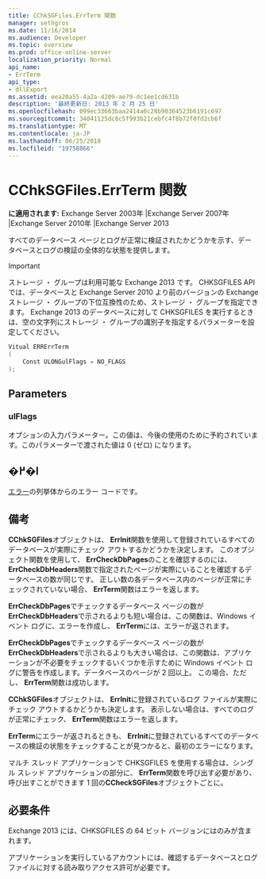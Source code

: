 ```yaml
---
title: CChkSGFiles.ErrTerm 関数
manager: sethgros
ms.date: 11/16/2014
ms.audience: Developer
ms.topic: overview
ms.prod: office-online-server
localization_priority: Normal
api_name:
- ErrTerm
api_type:
- dllExport
ms.assetid: eea20a55-4a2a-4209-ae79-dc1ee1cd631b
description: '最終更新日: 2013 年 2 月 25 日'
ms.openlocfilehash: 099ec33663baa2414a0c28b90364523b6191c697
ms.sourcegitcommit: 34041125dc8c5f993b21cebfc4f8b72f0fd2cb6f
ms.translationtype: MT
ms.contentlocale: ja-JP
ms.lasthandoff: 06/25/2018
ms.locfileid: "19758866"
---
```

# <a name="cchksgfileserrterm-function"></a>CChkSGFiles.ErrTerm 関数
  
**に適用されます:** Exchange Server 2003年 |Exchange Server 2007年 |Exchange Server 2010年 |Exchange Server 2013
  
すべてのデータベース ページとログが正常に検証されたかどうかを示す、データベースとログの検証の全体的な状態を提供します。
  
> [!IMPORTANT]
> ストレージ ・ グループは利用可能な Exchange 2013 です。 CHKSGFILES API では、データベースと Exchange Server 2010 より前のバージョンの Exchange ストレージ ・ グループの下位互換性のため、ストレージ ・ グループを指定できます。 Exchange 2013 のデータベースに対して CHKSGFILES を実行するときは、空の文字列にストレージ ・ グループの識別子を指定するパラメーターを設定してください。 
  
```cs
Vitual ERRErrTerm 
(
    Const ULONGulFlags = NO_FLAGS
);

```

## <a name="parameters"></a>Parameters

### <a name="ulflags"></a>ulFlags
  
オプションの入力パラメーター。この値は、今後の使用のために予約されています。このパラメーターで渡された値は 0 (ゼロ) になります。
    
## <a name="return-value"></a>�߂�l

[エラー](cchksgfiles-err-enumeration.md)の列挙体からのエラー コードです。 
  
## <a name="remarks"></a>備考

**CChkSGFiles**オブジェクトは、 **ErrInit**関数を使用して登録されているすべてのデータベースが実際にチェック アウトするかどうかを決定します。 このオブジェクト関数を使用して、 **ErrCheckDbPages**のことを確認するのには、 **ErrCheckDbHeaders**関数で指定されたページが実際にいることを確認するデータベースの数が同じです。 正しい数の各データベース内のページが正常にチェックされていない場合、 **ErrTerm**関数はエラーを返します。 
  
**ErrCheckDbPages**でチェックするデータベース ページの数が**ErrCheckDbHeaders**で示されるよりも短い場合は、この関数は、Windows イベント ログに、エラーを作成し、 **ErrTerm**には、エラーが返されます。 
  
**ErrCheckDbPages**でチェックするデータベース ページの数が**ErrCheckDbHeaders**で示されるよりも大きい場合は、この関数は、アプリケーションが不必要をチェックするいくつかを示すために Windows イベント ログに警告を作成します。データベースのページが 2 回以上。 この場合、ただし、 **ErrTerm**関数は成功します。 
  
**CChkSGFiles**オブジェクトは、 **ErrInit**に登録されているログ ファイルが実際にチェック アウトするかどうかも決定します。 表示しない場合は、すべてのログが正常にチェック、 **ErrTerm**関数はエラーを返します。 
  
**ErrTerm**にエラーが返されるときも、 **ErrInit**に登録されているすべてのデータベースの検証の状態をチェックすることが見つかると、最初のエラーになります。
  
マルチ スレッド アプリケーションで CHKSGFILES を使用する場合は、シングル スレッド アプリケーションの部分に、 **ErrTerm**関数を呼び出す必要があり、呼び出すことができます 1 回の**CCheckSGFiles**オブジェクトごとに。 
  
## <a name="requirements"></a>必要条件

Exchange 2013 には、CHKSGFILES の 64 ビット バージョンにはのみが含まれます。
  
アプリケーションを実行しているアカウントには、確認するデータベースとログ ファイルに対する読み取りアクセス許可が必要です。
  

